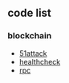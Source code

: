 
## code list

### blockchain

* [51attack](/docs/code/blockchain/51attack)
* [healthcheck](/docs/code/blockchain/healthcheck)
* [rpc](/docs/code/blockchain/rpc)